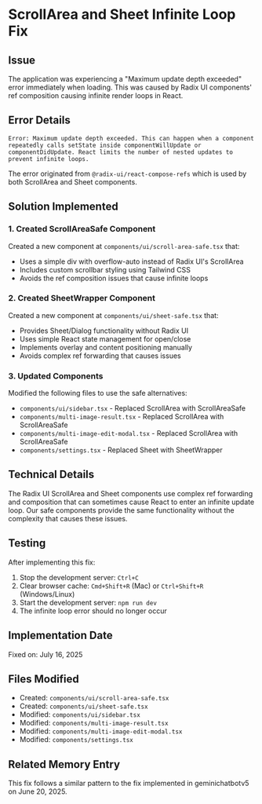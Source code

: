 # ScrollArea and Sheet Infinite Loop Fix

## Issue
The application was experiencing a "Maximum update depth exceeded" error immediately when loading. This was caused by Radix UI components' ref composition causing infinite render loops in React.

## Error Details
```
Error: Maximum update depth exceeded. This can happen when a component repeatedly calls setState inside componentWillUpdate or componentDidUpdate. React limits the number of nested updates to prevent infinite loops.
```

The error originated from `@radix-ui/react-compose-refs` which is used by both ScrollArea and Sheet components.

## Solution Implemented

### 1. Created ScrollAreaSafe Component
Created a new component at `components/ui/scroll-area-safe.tsx` that:
- Uses a simple div with overflow-auto instead of Radix UI's ScrollArea
- Includes custom scrollbar styling using Tailwind CSS
- Avoids the ref composition issues that cause infinite loops

### 2. Created SheetWrapper Component  
Created a new component at `components/ui/sheet-safe.tsx` that:
- Provides Sheet/Dialog functionality without Radix UI
- Uses simple React state management for open/close
- Implements overlay and content positioning manually
- Avoids complex ref forwarding that causes issues

### 3. Updated Components
Modified the following files to use the safe alternatives:
- `components/ui/sidebar.tsx` - Replaced ScrollArea with ScrollAreaSafe
- `components/multi-image-result.tsx` - Replaced ScrollArea with ScrollAreaSafe
- `components/multi-image-edit-modal.tsx` - Replaced ScrollArea with ScrollAreaSafe
- `components/settings.tsx` - Replaced Sheet with SheetWrapper

## Technical Details
The Radix UI ScrollArea and Sheet components use complex ref forwarding and composition that can sometimes cause React to enter an infinite update loop. Our safe components provide the same functionality without the complexity that causes these issues.

## Testing
After implementing this fix:
1. Stop the development server: `Ctrl+C`
2. Clear browser cache: `Cmd+Shift+R` (Mac) or `Ctrl+Shift+R` (Windows/Linux)
3. Start the development server: `npm run dev`
4. The infinite loop error should no longer occur

## Implementation Date
Fixed on: July 16, 2025

## Files Modified
- Created: `components/ui/scroll-area-safe.tsx`
- Created: `components/ui/sheet-safe.tsx`
- Modified: `components/ui/sidebar.tsx`
- Modified: `components/multi-image-result.tsx`
- Modified: `components/multi-image-edit-modal.tsx`
- Modified: `components/settings.tsx`

## Related Memory Entry
This fix follows a similar pattern to the fix implemented in geminichatbotv5 on June 20, 2025.
